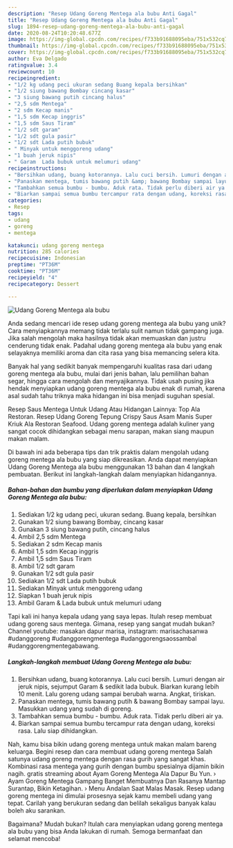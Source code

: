 ```yaml
---
description: "Resep Udang Goreng Mentega ala bubu Anti Gagal"
title: "Resep Udang Goreng Mentega ala bubu Anti Gagal"
slug: 1894-resep-udang-goreng-mentega-ala-bubu-anti-gagal
date: 2020-08-24T10:20:48.677Z
image: https://img-global.cpcdn.com/recipes/f733b91688095eba/751x532cq70/udang-goreng-mentega-ala-bubu-foto-resep-utama.jpg
thumbnail: https://img-global.cpcdn.com/recipes/f733b91688095eba/751x532cq70/udang-goreng-mentega-ala-bubu-foto-resep-utama.jpg
cover: https://img-global.cpcdn.com/recipes/f733b91688095eba/751x532cq70/udang-goreng-mentega-ala-bubu-foto-resep-utama.jpg
author: Eva Delgado
ratingvalue: 3.4
reviewcount: 10
recipeingredient:
- "1/2 kg udang peci ukuran sedang Buang kepala bersihkan"
- "1/2 siung bawang Bombay cincang kasar"
- "3 siung bawang putih cincang halus"
- "2,5 sdm Mentega"
- "2 sdm Kecap manis"
- "1,5 sdm Kecap inggris"
- "1,5 sdm Saus Tiram"
- "1/2 sdt garam"
- "1/2 sdt gula pasir"
- "1/2 sdt Lada putih bubuk"
- " Minyak untuk menggoreng udang"
- "1 buah jeruk nipis"
- " Garam  Lada bubuk untuk melumuri udang"
recipeinstructions:
- "Bersihkan udang, buang kotorannya. Lalu cuci bersih. Lumuri dengan air jeruk nipis, sejumput Garam &amp; sedikit lada bubuk. Biarkan kurang lebih 10 menit. Lalu goreng udang sampai berubah warna. Angkat, tiriskan."
- "Panaskan mentega, tumis bawang putih &amp; bawang Bombay sampai layu. Masukkan udang yang sudah di goreng."
- "Tambahkan semua bumbu - bumbu. Aduk rata. Tidak perlu diberi air ya."
- "Biarkan sampai semua bumbu tercampur rata dengan udang, koreksi rasa. Lalu siap dihidangkan."
categories:
- Resep
tags:
- udang
- goreng
- mentega

katakunci: udang goreng mentega 
nutrition: 285 calories
recipecuisine: Indonesian
preptime: "PT36M"
cooktime: "PT36M"
recipeyield: "4"
recipecategory: Dessert

---
```



![Udang Goreng Mentega ala bubu](https://img-global.cpcdn.com/recipes/f733b91688095eba/751x532cq70/udang-goreng-mentega-ala-bubu-foto-resep-utama.jpg)

Anda sedang mencari ide resep udang goreng mentega ala bubu yang unik? Cara menyiapkannya memang tidak terlalu sulit namun tidak gampang juga. Jika salah mengolah maka hasilnya tidak akan memuaskan dan justru cenderung tidak enak. Padahal udang goreng mentega ala bubu yang enak selayaknya memiliki aroma dan cita rasa yang bisa memancing selera kita.

Banyak hal yang sedikit banyak mempengaruhi kualitas rasa dari udang goreng mentega ala bubu, mulai dari jenis bahan, lalu pemilihan bahan segar, hingga cara mengolah dan menyajikannya. Tidak usah pusing jika hendak menyiapkan udang goreng mentega ala bubu enak di rumah, karena asal sudah tahu triknya maka hidangan ini bisa menjadi suguhan spesial.

Resep Saus Mentega Untuk Udang Atau Hidangan Lainnya: Top Ala Restoran. Resep Udang Goreng Tepung Crispy Saus Asam Manis Super Kriuk Ala Restoran Seafood. Udang goreng mentega adalah kuliner yang sangat cocok dihidangkan sebagai menu sarapan, makan siang maupun makan malam.


Di bawah ini ada beberapa tips dan trik praktis dalam mengolah udang goreng mentega ala bubu yang siap dikreasikan. Anda dapat menyiapkan Udang Goreng Mentega ala bubu menggunakan 13 bahan dan 4 langkah pembuatan. Berikut ini langkah-langkah dalam menyiapkan hidangannya.

<!--inarticleads1-->

##### Bahan-bahan dan bumbu yang diperlukan dalam menyiapkan Udang Goreng Mentega ala bubu:

1. Sediakan 1/2 kg udang peci, ukuran sedang. Buang kepala, bersihkan
1. Gunakan 1/2 siung bawang Bombay, cincang kasar
1. Gunakan 3 siung bawang putih, cincang halus
1. Ambil 2,5 sdm Mentega
1. Sediakan 2 sdm Kecap manis
1. Ambil 1,5 sdm Kecap inggris
1. Ambil 1,5 sdm Saus Tiram
1. Ambil 1/2 sdt garam
1. Gunakan 1/2 sdt gula pasir
1. Sediakan 1/2 sdt Lada putih bubuk
1. Sediakan  Minyak untuk menggoreng udang
1. Siapkan 1 buah jeruk nipis
1. Ambil  Garam &amp; Lada bubuk untuk melumuri udang


Tapi kali ini hanya kepala udang yang saya lepas. Itulah resep membuat udang goreng saus mentega. Gimana, resep yang sangat mudah bukan? Channel youtube: masakan dapur marisa, instagram: marisachasanwa #udanggoreng #udanggorengmentega #udanggorengsaossambal #udanggorengmentegabawang. 

<!--inarticleads2-->

##### Langkah-langkah membuat Udang Goreng Mentega ala bubu:

1. Bersihkan udang, buang kotorannya. Lalu cuci bersih. Lumuri dengan air jeruk nipis, sejumput Garam &amp; sedikit lada bubuk. Biarkan kurang lebih 10 menit. Lalu goreng udang sampai berubah warna. Angkat, tiriskan.
1. Panaskan mentega, tumis bawang putih &amp; bawang Bombay sampai layu. Masukkan udang yang sudah di goreng.
1. Tambahkan semua bumbu - bumbu. Aduk rata. Tidak perlu diberi air ya.
1. Biarkan sampai semua bumbu tercampur rata dengan udang, koreksi rasa. Lalu siap dihidangkan.


Nah, kamu bisa bikin udang goreng mentega untuk makan malam bareng keluarga. Begini resep dan cara membuat udang goreng mentega Salah satunya udang goreng mentega dengan rasa gurih yang sangat khas. Kombinasi rasa mentega yang gurih dengan bumbu spesialnya dijamin bikin nagih. gratis streaming about Ayam Goreng Mentega Ala Dapur Bu Yun. › Ayam Goreng Mentega Gampang Banget Membuatnya Dan Rasanya Mantap Surantap, Bikin Ketagihan. › Menu Andalan Saat Malas Masak. Resep udang goreng mentega ini dimulai prosesnya sejak kamu membeli udang yang tepat. Carilah yang berukuran sedang dan belilah sekaligus banyak kalau boleh aku sarankan. 

Bagaimana? Mudah bukan? Itulah cara menyiapkan udang goreng mentega ala bubu yang bisa Anda lakukan di rumah. Semoga bermanfaat dan selamat mencoba!

